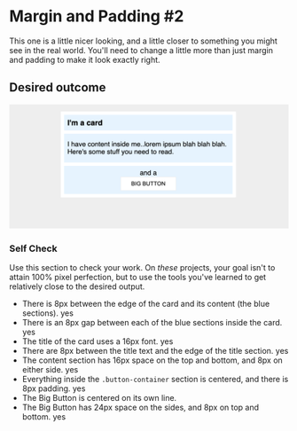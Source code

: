 # Margin and Padding #2

This one is a little nicer looking, and a little closer to something you might see in the real world. You'll need to change a little more than just margin and padding to make it look exactly right.

## Desired outcome
![desired outcome](./desired-outcome.png)

### Self Check
Use this section to check your work. On _these_ projects, your goal isn't to attain 100% pixel perfection, but to use the tools you've learned to get relatively close to the desired output.

- There is 8px between the edge of the card and its content (the blue sections). yes
- There is an 8px gap between each of the blue sections inside the card. yes
- The title of the card uses a 16px font. yes
- There are 8px between the title text and the edge of the title section. yes
- The content section has 16px space on the top and bottom, and 8px on either side. yes
- Everything inside the `.button-container` section is centered, and there is 8px padding. yes
- The Big Button is centered on its own line.
- The Big Button has 24px space on the sides, and 8px on top and bottom. yes 

